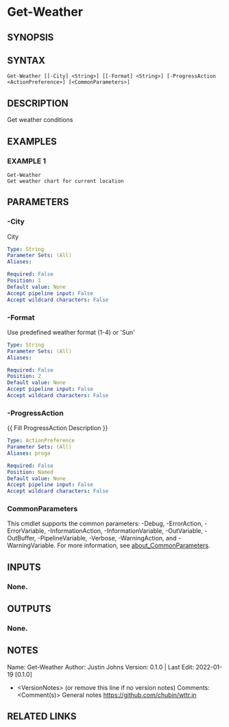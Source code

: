 # Get-Weather

## SYNOPSIS

## SYNTAX

```
Get-Weather [[-City] <String>] [[-Format] <String>] [-ProgressAction <ActionPreference>] [<CommonParameters>]
```

## DESCRIPTION
Get weather conditions

## EXAMPLES

### EXAMPLE 1
```
Get-Weather
Get weather chart for current location
```

## PARAMETERS

### -City
City

```yaml
Type: String
Parameter Sets: (All)
Aliases:

Required: False
Position: 1
Default value: None
Accept pipeline input: False
Accept wildcard characters: False
```

### -Format
Use predefined weather format (1-4) or 'Sun'

```yaml
Type: String
Parameter Sets: (All)
Aliases:

Required: False
Position: 2
Default value: None
Accept pipeline input: False
Accept wildcard characters: False
```

### -ProgressAction
{{ Fill ProgressAction Description }}

```yaml
Type: ActionPreference
Parameter Sets: (All)
Aliases: proga

Required: False
Position: Named
Default value: None
Accept pipeline input: False
Accept wildcard characters: False
```

### CommonParameters
This cmdlet supports the common parameters: -Debug, -ErrorAction, -ErrorVariable, -InformationAction, -InformationVariable, -OutVariable, -OutBuffer, -PipelineVariable, -Verbose, -WarningAction, and -WarningVariable. For more information, see [about_CommonParameters](http://go.microsoft.com/fwlink/?LinkID=113216).

## INPUTS

### None.
## OUTPUTS

### None.
## NOTES
Name: Get-Weather
Author: Justin Johns
Version: 0.1.0 | Last Edit: 2022-01-19 \[0.1.0\]
- \<VersionNotes\> (or remove this line if no version notes)
Comments: \<Comment(s)\>
General notes
https://github.com/chubin/wttr.in

## RELATED LINKS
